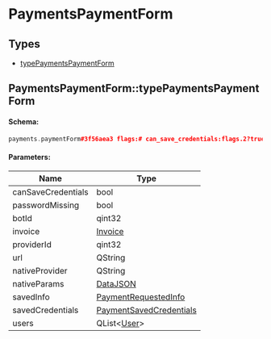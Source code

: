 # PaymentsPaymentForm

## Types

* [typePaymentsPaymentForm](#paymentspaymentformtypepaymentspaymentform)

## PaymentsPaymentForm::typePaymentsPaymentForm

#### Schema:

```c++
payments.paymentForm#3f56aea3 flags:# can_save_credentials:flags.2?true password_missing:flags.3?true bot_id:int invoice:Invoice provider_id:int url:string native_provider:flags.4?string native_params:flags.4?DataJSON saved_info:flags.0?PaymentRequestedInfo saved_credentials:flags.1?PaymentSavedCredentials users:Vector<User> = payments.PaymentForm;
```

#### Parameters:

|Name|Type|
|----|----|
|canSaveCredentials|bool|
|passwordMissing|bool|
|botId|qint32|
|invoice|[Invoice](invoice.md)|
|providerId|qint32|
|url|QString|
|nativeProvider|QString|
|nativeParams|[DataJSON](datajson.md)|
|savedInfo|[PaymentRequestedInfo](paymentrequestedinfo.md)|
|savedCredentials|[PaymentSavedCredentials](paymentsavedcredentials.md)|
|users|QList&lt;[User](user.md)&gt;|

